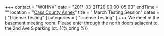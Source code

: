 +++
contact = "W0HNV"
date = "2017-03-21T20:00:00-05:00"
endTime = ""
location = "[Cass County Annex](/places/cass-county-annex/)"
title = " March Testing Session"
dates = [ "License Testing" ]
categories = [ "License Testing" ]
+++
We meet in the basement meeting room. Please enter through the north
doors adjacent to the 2nd Ave S parking lot.
{{% bring %}}

